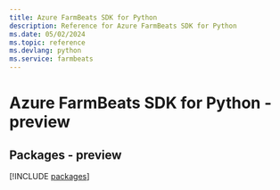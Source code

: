 ```yaml
---
title: Azure FarmBeats SDK for Python
description: Reference for Azure FarmBeats SDK for Python
ms.date: 05/02/2024
ms.topic: reference
ms.devlang: python
ms.service: farmbeats
---
```

# Azure FarmBeats SDK for Python - preview
## Packages - preview
[!INCLUDE [packages](farmbeats-index.md)]